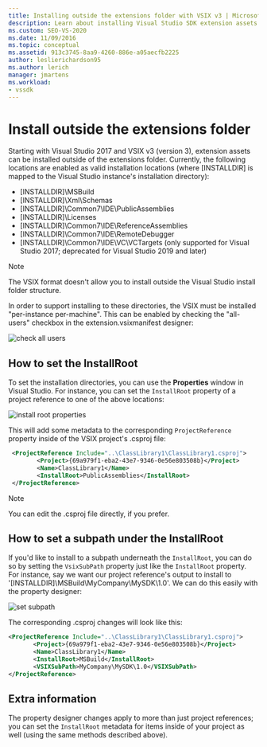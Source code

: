 ```yaml
---
title: Installing outside the extensions folder with VSIX v3 | Microsoft Docs
description: Learn about installing Visual Studio SDK extension assets outside of the extensions folder and which locations are valid.
ms.custom: SEO-VS-2020
ms.date: 11/09/2016
ms.topic: conceptual
ms.assetid: 913c3745-8aa9-4260-886e-a05aecfb2225
author: leslierichardson95
ms.author: lerich
manager: jmartens
ms.workload:
- vssdk
---
```

# Install outside the extensions folder

Starting with Visual Studio 2017 and VSIX v3 (version 3), extension assets can be installed outside of the extensions folder. Currently, the following locations are enabled as valid installation locations (where [INSTALLDIR] is mapped to the Visual Studio instance's installation directory):

* [INSTALLDIR]\MSBuild
* [INSTALLDIR]\Xml\Schemas
* [INSTALLDIR]\Common7\IDE\PublicAssemblies
* [INSTALLDIR]\Licenses
* [INSTALLDIR]\Common7\IDE\ReferenceAssemblies
* [INSTALLDIR]\Common7\IDE\RemoteDebugger
* [INSTALLDIR]\Common7\IDE\VC\VCTargets (only supported for Visual Studio 2017; deprecated for Visual Studio 2019 and later)

> [!NOTE]
> The VSIX format doesn't allow you to install outside the Visual Studio install folder structure. 

In order to support installing to these directories, the VSIX must be installed "per-instance per-machine". This can be enabled by checking the "all-users" checkbox in the extension.vsixmanifest designer:

![check all users](media/check-all-users.png)

## How to set the InstallRoot

To set the installation directories, you can use the **Properties** window in Visual Studio. For instance, you can set the `InstallRoot` property of a project reference to one of the above locations:

![install root properties](media/install-root-properties.png)

This will add some metadata to the corresponding `ProjectReference` property inside of the VSIX project's .csproj file:

```xml
 <ProjectReference Include="..\ClassLibrary1\ClassLibrary1.csproj">
        <Project>{69a979f1-eba2-43e7-9346-0e56e803508b}</Project>
        <Name>ClassLibrary1</Name>
        <InstallRoot>PublicAssemblies</InstallRoot>
 </ProjectReference>
```

> [!NOTE]
> You can edit the .csproj file directly, if you prefer.

## How to set a subpath under the InstallRoot

If you'd like to install to a subpath underneath the `InstallRoot`, you can do so by setting the `VsixSubPath` property just like the `InstallRoot` property. For instance, say we want our project reference's output to install to '[INSTALLDIR]\MSBuild\MyCompany\MySDK\1.0'. We can do this easily with the property designer:

![set subpath](media/set-subpath.png)

The corresponding .csproj changes will look like this:

```xml
<ProjectReference Include="..\ClassLibrary1\ClassLibrary1.csproj">
       <Project>{69a979f1-eba2-43e7-9346-0e56e803508b}</Project>
       <Name>ClassLibrary1</Name>
       <InstallRoot>MSBuild</InstallRoot>
       <VSIXSubPath>MyCompany\MySDK\1.0</VSIXSubPath>
</ProjectReference>
```

## Extra information

The property designer changes apply to more than just project references; you can set the `InstallRoot` metadata for items inside of your project as well (using the same methods described above).
